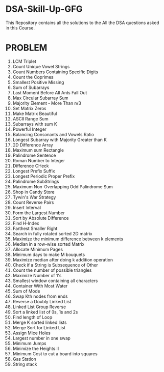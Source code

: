 # DSA-Skill-Up-GFG
This Repository contains all the solutions to the All the DSA questions asked in this Course. 

# PROBLEM 
1. LCM Triplet
2. Count Unique Vowel Strings
3. Count Numbers Containing Specific Digits
4. Count the Coprimes
5. Smallest Positive Missing
6. Sum of Subarrays
7. Last Moment Before All Ants Fall Out
8. Max Circular Subarray Sum
9. Majority Element - More Than n/3
10. Set Matrix Zeros
11. Make Matrix Beautiful
12. ASCII Range Sum
13. Subarrays with sum K
14. Powerful Integer
15. Balancing Consonants and Vowels Ratio
16. Longest Subarray with Majority Greater than K
17. 2D Difference Array
18. Maximum sum Rectangle
19. Palindrome Sentence
20. Roman Number to Integer
21. Difference CHeck
22. Longest Prefix Suffix
23. Longest Periodic Proper Prefix
24. Palindrome SubStrings
25. Maximum Non-Overlapping Odd Palindrome Sum
26. Shop in Candy Store
27. Tywin's War Strategy
28. Count Reverse Pairs
29. Insert Interval
30. Form the Largest Number
31.  Sort by Absolute Difference
32.  Find H-Index
33.  Farthest Smaller Right
34. Search in fully rotated sorted 2D matrix
35. Maximize the minimum difference between k elements
36. Median in a row-wise sorted Matrix
37. Allocate Minimum Pages
38. Minimum days to make M bouquets
39. Maximize median after doing k addition operation
40. Check if a String is Subsequence of Other
41. Count the number of possible triangles
42. Maximize Number of 1's
43. Smallest window containing all characters
44. Container With Most Water
45. Sum of Mode
46. Swap Kth nodes from ends
47. Reverse a Doubly Linked List
48. Linked List Group Reverse
49. Sort a linked list of 0s, 1s and 2s
50. Find length of Loop
51. Merge K sorted linked lists
52. Merge Sort for Linked List
53. Assign Mice Holes
54. Largest number in one swap
55. Minimum Jumps
56. Minimize the Heights II
57. Minimum Cost to cut a board into squares
58. Gas Station
59. String stack
